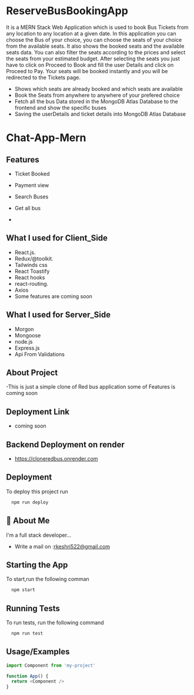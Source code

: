 # ReserveBusBookingApp

It is a MERN Stack Web Application which is used to book Bus Tickets from any location to any location at a given date. In this application you can choose the Bus of your choice, you can choose the seats of your choice from the available seats. It also shows the booked seats and the available seats data. You can also filter the seats according to the prices and select the seats from your estimated budget. After selecting the seats you just have to click on Proceed to Book and fill the user Details and click on Proceed to Pay. Your seats will be booked instantly and you will be redirected to the Tickets page.  


- Shows which seats are already booked and which seats are available
- Book the Seats from anywhere to anywhere of your prefered choice
- Fetch all the bus Data stored in the MongoDB Atlas Database to the frontend and show the specific buses
- Saving the userDetails and ticket details into MongoDB Atlas Database
# Chat-App-Mern


## Features
- Ticket Booked
- Payment view
- Search Buses 
- Get all bus

- 
## What I used for Client_Side
- React.js.
- Redux/@toolkit.
- Tailwinds css
- React Toastify
- React hooks
- react-routing.
- Axios 
- Some features are coming soon

## What I used for Server_Side
- Morgon
- Mongoose
- node.js
- Express.js
- Api From Validations
## About Project
-This is just a simple clone of Red bus application some of Features is coming soon

## Deployment Link
- coming soon

## Backend Deployment on render
- https://cloneredbus.onrender.com

## Deployment

To deploy this project run

```bash
  npm run deploy
```


## 🚀 About Me
I'm a full stack developer...
- Write a mail on :rkeshri522@gmail.com


## Starting the App

To start,run the following comman

```bash
  npm start
```


## Running Tests

To run tests, run the following command

```bash
  npm run test
```


## Usage/Examples

```javascript
import Component from 'my-project'

function App() {
  return <Component />
}
```

